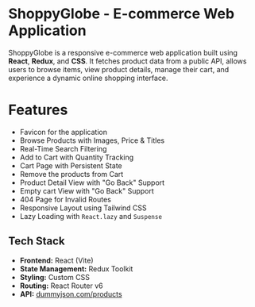# ShoppyGlobe - E-commerce Web Application

ShoppyGlobe is a responsive e-commerce web application built using **React**, **Redux**, and **CSS**. It fetches product data from a public API, allows users to browse items, view product details, manage their cart, and experience a dynamic online shopping interface.

# Features

- Favicon for the application
- Browse Products with Images, Price & Titles
- Real-Time Search Filtering
- Add to Cart with Quantity Tracking
- Cart Page with Persistent State
- Remove the products from Cart
- Product Detail View with "Go Back" Support
- Empty cart View with "Go Back" Support
- 404 Page for Invalid Routes
- Responsive Layout using Tailwind CSS
- Lazy Loading with `React.lazy` and `Suspense`

## Tech Stack

- **Frontend:** React (Vite)
- **State Management:** Redux Toolkit
- **Styling:** Custom CSS
- **Routing:** React Router v6
- **API:** [dummyjson.com/products](https://dummyjson.com/products)
